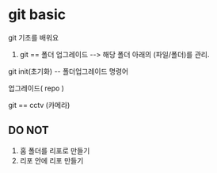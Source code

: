 # git basic

git 기초를 배워요



1. git == 폴더 업그레이드 --> 해당 폴더 아래의 (파일/폴더)를 관리.

git init(초기화) -- 폴더업그레이드 명령어

업그레이드( repo  )

git == cctv (카메라)

## DO NOT

1. 홈 폴더를 리포로 만들기
2. 리포 안에 리포 만들기
